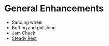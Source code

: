 # General Enhancements

* Sanding wheel
* Buffing and polishing
* Jam Chuck
* [Steady Rest](https://youtu.be/DCknuoShUtQ?t=491)

